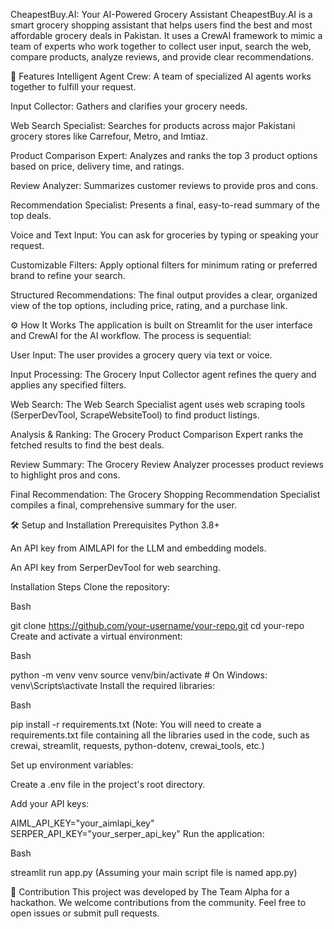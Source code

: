 

CheapestBuy.AI: Your AI-Powered Grocery Assistant
CheapestBuy.AI is a smart grocery shopping assistant that helps users find the best and most affordable grocery deals in Pakistan. It uses a CrewAI framework to mimic a team of experts who work together to collect user input, search the web, compare products, analyze reviews, and provide clear recommendations.

🚀 Features
Intelligent Agent Crew: A team of specialized AI agents works together to fulfill your request.

Input Collector: Gathers and clarifies your grocery needs.

Web Search Specialist: Searches for products across major Pakistani grocery stores like Carrefour, Metro, and Imtiaz.

Product Comparison Expert: Analyzes and ranks the top 3 product options based on price, delivery time, and ratings.

Review Analyzer: Summarizes customer reviews to provide pros and cons.

Recommendation Specialist: Presents a final, easy-to-read summary of the top deals.

Voice and Text Input: You can ask for groceries by typing or speaking your request.

Customizable Filters: Apply optional filters for minimum rating or preferred brand to refine your search.

Structured Recommendations: The final output provides a clear, organized view of the top options, including price, rating, and a purchase link.

⚙️ How It Works
The application is built on Streamlit for the user interface and CrewAI for the AI workflow. The process is sequential:

User Input: The user provides a grocery query via text or voice.

Input Processing: The Grocery Input Collector agent refines the query and applies any specified filters.

Web Search: The Web Search Specialist agent uses web scraping tools (SerperDevTool, ScrapeWebsiteTool) to find product listings.

Analysis & Ranking: The Grocery Product Comparison Expert ranks the fetched results to find the best deals.

Review Summary: The Grocery Review Analyzer processes product reviews to highlight pros and cons.

Final Recommendation: The Grocery Shopping Recommendation Specialist compiles a final, comprehensive summary for the user.

🛠️ Setup and Installation
Prerequisites
Python 3.8+

An API key from AIMLAPI for the LLM and embedding models.

An API key from SerperDevTool for web searching.

Installation Steps
Clone the repository:

Bash

git clone https://github.com/your-username/your-repo.git
cd your-repo
Create and activate a virtual environment:

Bash

python -m venv venv
source venv/bin/activate  # On Windows: venv\Scripts\activate
Install the required libraries:

Bash

pip install -r requirements.txt
(Note: You will need to create a requirements.txt file containing all the libraries used in the code, such as crewai, streamlit, requests, python-dotenv, crewai_tools, etc.)

Set up environment variables:

Create a .env file in the project's root directory.

Add your API keys:

AIML_API_KEY="your_aimlapi_key"
SERPER_API_KEY="your_serper_api_key"
Run the application:

Bash

streamlit run app.py
(Assuming your main script file is named app.py)

🤝 Contribution
This project was developed by The Team Alpha for a hackathon. We welcome contributions from the community. Feel free to open issues or submit pull requests.
